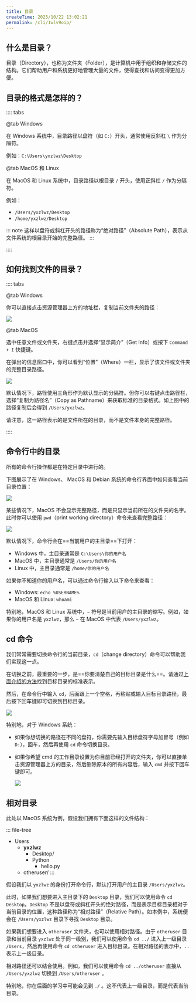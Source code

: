 ```yaml
---
title: 目录
createTime: 2025/10/22 13:02:21
permalink: /cli/1wlv9oip/
---
```


## 什么是目录？

目录（Directory），也称为文件夹（Folder），是计算机中用于组织和存储文件的结构。它们帮助用户和系统更好地管理大量的文件，使得查找和访问变得更加方便。

## 目录的格式是怎样的？

:::: tabs

@tab Windows

在 Windows 系统中，目录路径以盘符（如 `C:`）开头，通常使用反斜杠 `\` 作为分隔符。

例如：`C:\Users\yxzlwz\Desktop`

@tab MacOS 和 Linux

在 MacOS 和 Linux 系统中，目录路径以根目录 `/` 开头，使用正斜杠 `/` 作为分隔符。

例如：

- `/Users/yxzlwz/Desktop`
- `/home/yxzlwz/Desktop`

::: note
这样以盘符或斜杠开头的路径称为“绝对路径”（Absolute Path），表示从文件系统的根目录开始的完整路径。
:::

::::

## 如何找到文件的目录？

:::: tabs

@tab Windows

你可以直接点击资源管理器上方的地址栏，复制当前文件夹的路径：

![](../images/1761131607842.png)

@tab MacOS

选中任意文件或文件夹，右键点击并选择“显示简介”（Get Info）或按下 `Command + I` 快捷键。

在弹出的信息窗口中，你可以看到“位置”（Where）一栏，显示了该文件或文件夹的完整目录路径。

![](../images/1761130692453.png)

默认情况下，路径使用三角形作为默认显示的分隔符。但你可以右键点击路径栏，选择“复制为路径名”（Copy as Pathname）来获取标准的目录格式。如上图中的路径复制后会得到 `/Users/yxzlwz`。

请注意，这一路径表示的是文件所在的目录，而不是文件本身的完整路径。

::::

## 命令行中的目录

所有的命令行操作都是在特定目录中进行的。

下图展示了在 Windows、 MacOS 和 Debian 系统的命令行界面中如何查看当前目录位置：

![](../images/1761130199209.png)

某些情况下，MacOS 不会显示完整路径，而是只显示当前所在的文件夹的名字。此时你可以使用 `pwd`（print working directory）命令来查看完整路径：

![](../images/1761133151487.png)

默认情况下，命令行会在==当前用户的主目录==下打开：

- Windows 中，主目录通常是 `C:\Users\你的用户名`
- MacOS 中，主目录通常是 `/Users/你的用户名`
- Linux 中，主目录通常是 `/home/你的用户名`

如果你不知道你的用户名，可以通过命令行输入以下命令来查看：

- Windows: `echo %USERNAME%`
- MacOS 和 Linux: `whoami`

特别地，MacOS 和 Linux 系统中，`~` 符号是当前用户的主目录的缩写。例如，如果你的用户名是 `yxzlwz`，那么 `~` 在 MacOS 中代表 `/Users/yxzlwz`。

## cd 命令

我们常常需要切换命令行的当前目录，`cd`（change directory）命令可以帮助我们实现这一点。

在切换之前，最重要的一步，是==你要清楚自己的目标目录是什么==。请通过[上面介绍的方法](#如何找到文件的目录)找到目标目录的标准表示。

然后，在命令行中输入 `cd`，后面跟上一个空格，再粘贴或输入目标目录路径，最后按下回车键即可切换到目标目录。

![](../images/1761133015211.png)

特别地，对于 Windows 系统：

- 如果你想切换的路径在不同的盘符，你需要先输入目标盘符字母加冒号（例如 `D:`），回车，然后再使用 `cd` 命令切换目录。
- 如果你希望 cmd 的工作目录设置为你目前已经打开的文件夹，你可以直接单击资源管理器上方的目录，然后删除原本的所有内容后，输入 `cmd` 并按下回车键即可。

    ![](../images/1761130900286.png)

## 相对目录

此处以 MacOS 系统为例，假设我们拥有下面这样的文件结构：

::: file-tree
- Users
  - **yxzlwz**
    - Desktop/
    - Python
      - hello.py
  - otheruser/
:::

假设我们以 `yxzlwz` 的身份打开命令行，默认打开用户的主目录 `/Users/yxzlwz`。

此时，如果我们想要进入主目录下的 `Desktop` 目录，我们可以使用命令 `cd Desktop`。`Desktop` 不是以盘符或斜杠开头的绝对路径，而是表示目标目录相对于当前目录的位置，这种路径称为“相对路径”（Relative Path）。如本例中，系统便会在 `/Users/yxzlwz` 目录下寻找 `Desktop` 目录。

如果我们想要进入 `otheruser` 文件夹，也可以使用相对路径。由于 `otheruser` 目录和当前目录 `yxzlwz` 处于同一级别，我们可以使用命令 `cd ../` 进入上一级目录 `/Users`，然后再使用命令 `cd otheruser` 进入目标目录。在相对路径的表示中，`..` 表示上一级目录。

相对路径还可以结合使用。例如，我们可以使用命令 `cd ../otheruser` 直接从 `/Users/yxzlwz` 切换到 `/Users/otheruser` 。

特别地，你在后面的学习中可能会见到 `./` 。这不代表上一级目录，而是代表当前目录。
